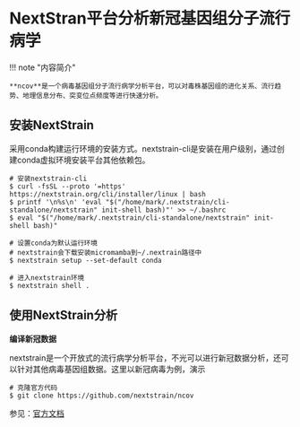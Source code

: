 # NextStran平台分析新冠基因组分子流行病学

!!! note "内容简介"

    **ncov**是一个病毒基因组分子流行病学分析平台，可以对毒株基因组的进化关系、流行趋势、地理信息分布、突变位点频度等进行快速分析。

## 安装NextStrain

采用conda构建运行环境的安装方式。nextstrain-cli是安装在用户级别，通过创建conda虚拟环境安装平台其他依赖包。

```shell
# 安装nextstrain-cli
$ curl -fsSL --proto '=https' https://nextstrain.org/cli/installer/linux | bash
$ printf '\n%s\n' 'eval "$("/home/mark/.nextstrain/cli-standalone/nextstrain" init-shell bash)"' >> ~/.bashrc
$ eval "$("/home/mark/.nextstrain/cli-standalone/nextstrain" init-shell bash)"

# 设置conda为默认运行环境
# nextstrain会下载安装micromamba到~/.nextrain路径中
$ nextstrain setup --set-default conda

# 进入nextstrain环境
$ nextstrain shell .
```

## 使用NextStrain分析

**编译新冠数据**

nextstrain是一个开放式的流行病学分析平台，不光可以进行新冠数据分析，还可以针对其他病毒基因组数据。这里以新冠病毒为例，演示

```shell
# 克隆官方代码
$ git clone https://github.com/nextstrain/ncov

```


参见：[官方文档](https://docs.nextstrain.org/projects/ncov)

